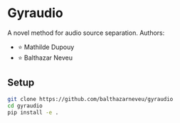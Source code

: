 # Gyraudio
A novel method for audio source separation.
Authors:
- :star: Mathilde Dupouy
- :star: Balthazar Neveu


## Setup
```bash
git clone https://github.com/balthazarneveu/gyraudio
cd gyraudio
pip install -e .
```